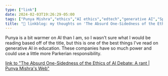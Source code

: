 ```yaml
---
type: ["link"]
date: 2024-02-03T19:26:29-05:00
tags: ["Punya Mishra","ethics","AI ethics","edtech","generative AI","Spider-Man","great power great responsibility"]
title: "🔗 linkblog: my thoughts on 'The Absurd One-Sidedness of the Ethics of AI Debate: A rant | Punya Mishra's Web'"
---
```

Punya is a bit warmer on AI than I am, so I wasn't sure what I would be reading based off of the title, but this is one of the best things I've read on generative AI in education. These companies have so much power and could use a little more Parkerian responsibility.

[link to "The Absurd One-Sidedness of the Ethics of AI Debate: A rant | Punya Mishra's Web"](https://punyamishra.com/2024/02/03/the-absurd-one-sidedness-of-the-ethics-of-ai-debate-a-mini-rant/?utm_source=rss&utm_medium=rss&utm_campaign=the-absurd-one-sidedness-of-the-ethics-of-ai-debate-a-mini-rant)
